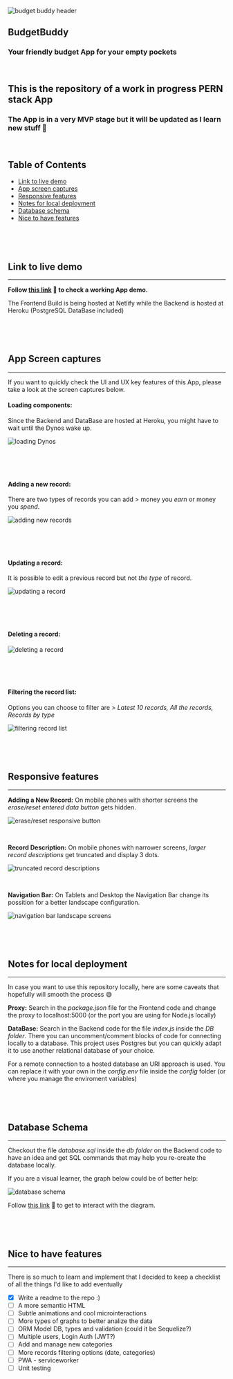 ![budget buddy header](readme/budget_buddy_header.png)
## BudgetBuddy
### Your friendly budget App for your empty pockets
$~$
## This is the repository of a work in progress PERN stack App
### The App is in a very MVP stage but it will be updated as I learn new stuff 💪
$~$
## **Table of Contents**
+ [Link to live demo](#link-to-live-demo)
+ [App screen captures](#app-screen-captures)
+ [Responsive features](#responsive-features)
+ [Notes for local deployment](#notes-for-local-deployment)
+ [Database schema](#database-schema)
+ [Nice to have features](#nice-to-have-features)

$~$

$~$

## **Link to live demo**
---
**Follow [this link](https://budgetbuddyapp.netlify.app/) 🐇 to check a working App demo.**

The Frontend Build is being hosted at Netlify while the Backend is hosted at Heroku (PostgreSQL DataBase included)

$~$

$~$

## App Screen captures
---
If you want to quickly check the UI and UX key features of this App, please take a look at the screen captures below.

#### **Loading components:**
Since the Backend and DataBase are hosted at Heroku, you might have to wait until the Dynos wake up.

![loading Dynos](readme/UX_loading_dynos.gif)

$~$

$~$

#### **Adding a new record:**
There are two types of records you can add > money you *earn* or money you *spend*.

![adding new records](readme/UX_add_new_record.gif)

$~$

$~$

#### **Updating a record:**
It is possible to edit a previous record but not *the type* of record.

![updating a record](readme/UX_update_record.gif)

$~$

$~$

#### **Deleting a record:**

![deleting a record](readme/UX_delete_records.gif)

$~$

$~$

#### **Filtering the record list:**
Options you can choose to filter are > *Latest 10 records, All the records, Records by type*

![filtering record list](readme/UX_filter_records.gif)

$~$

$~$

## **Responsive features**
---
**Adding a New Record:**
On mobile phones with shorter screens the *erase/reset entered data button* gets hidden.

![erase/reset responsive button](/readme/responsive_shorter_screen.gif)

$~$

**Record Description:**
On mobile phones with narrower screens, *larger record descriptions* get truncated and display 3 dots.

![truncated record descriptions](/readme/responsive_wider_screen.gif)

$~$

**Navigation Bar:**
On Tablets and Desktop the Navigation Bar change its possition for a better landscape configuration.

![navigation bar landscape screens](/readme/responsive_navbar_landscape_screen.gif)

$~$

$~$

## **Notes for local deployment**
---
In case you want to use this repository locally, here are some caveats that hopefully will smooth the process 😅

**Proxy:**
Search in the *package.json* file for the Frontend code and change the proxy to localhost:5000 (or the port you are using for Node.js locally)

**DataBase:**
Search in the Backend code for the file *index.js* inside the *DB folder*. There you can uncomment/comment blocks of code for connecting locally to a database.
This project uses Postgres but you can quickly adapt it to use another relational database of your choice.

For a remote connection to a hosted database an URI approach is used. You can replace it with your own in the *config.env* file inside the *config* folder (or where you manage the enviroment variables)

$~$

$~$

## Database Schema
---
Checkout the file *database.sql* inside the *db folder* on the Backend code to have an idea and get SQL commands that may help you re-create the database locally.

If you are a visual learner, the graph below could be of better help:

![database schema](/readme/budbuddb_schema.png)

Follow [this link](https://dbdiagram.io/d/62647d961072ae0b6ad84136) 🐇 to get to interact with the diagram.

$~$

$~$

## **Nice to have features**
---
There is so much to learn and implement that I decided to keep a checklist of all the things I'd like to add eventually

- [X] Write a readme to the repo :)
- [ ] A more semantic HTML
- [ ] Subtle animations and cool microinteractions
- [ ] More types of graphs to better analize the data
- [ ] ORM Model DB, types and validation (could it be Sequelize?)
- [ ] Multiple users, Login Auth (JWT?)
- [ ] Add and manage new categories
- [ ] More records filtering options (date, categories)
- [ ] PWA - serviceworker
- [ ] Unit testing
